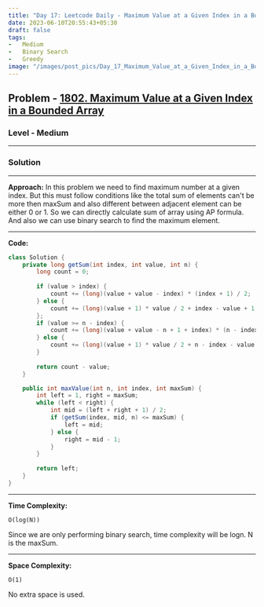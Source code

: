 ```yaml
---
title: "Day 17: Leetcode Daily - Maximum Value at a Given Index in a Bounded Array"
date: 2023-06-10T20:55:43+05:30
draft: false
tags:
-   Medium
-   Binary Search
-   Greedy
image: "/images/post_pics/Day_17_Maximum_Value_at_a_Given_Index_in_a_Bounded_Array/Cover.png"
---
```



## Problem - [1802. Maximum Value at a Given Index in a Bounded Array](https://leetcode.com/problems/maximum-value-at-a-given-index-in-a-bounded-array/description/)

### Level - Medium
---

### Solution

---
**Approach:**
In this problem we need to find maximum number at a given index. But this must follow conditions like the total sum of elements can't be more then maxSum and also different between adjacent element can be either 0 or 1. So we can directly calculate sum of array using AP formula. And also we can use binary search to find the maximum element.

---

**Code:**

```java
class Solution {
    private long getSum(int index, int value, int n) {
        long count = 0;
        
        if (value > index) {
            count += (long)(value + value - index) * (index + 1) / 2;
        } else {
            count += (long)(value + 1) * value / 2 + index - value + 1;
        };
        if (value >= n - index) {
            count += (long)(value + value - n + 1 + index) * (n - index) / 2;
        } else {
            count += (long)(value + 1) * value / 2 + n - index - value;
        }   
        
        return count - value;
    }

    public int maxValue(int n, int index, int maxSum) {
        int left = 1, right = maxSum;
        while (left < right) {
            int mid = (left + right + 1) / 2;
            if (getSum(index, mid, n) <= maxSum) {
                left = mid;
            } else {
                right = mid - 1;
            }
        }
        
        return left;
    }
}

```
---

**Time Complexity:**
```
O(log(N))
```
Since we are only performing binary search, time complexity will be logn. N is the maxSum.

---

**Space Complexity:**
```
O(1)
```
No extra space is used.

